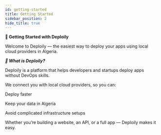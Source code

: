 ```yaml
---
id: getting-started
title: Getting Started
sidebar_position: 2
hide_title: true
---
```


**🚀 Getting Started with Deploily**

Welcome to Deploily — the easiest way to deploy your apps using local cloud providers in Algeria.


***🌟 What is Deploily?***

Deploily is a platform that helps developers and startups deploy apps without DevOps skills.

We connect you with local cloud providers, so you can:

Deploy faster

Keep your data in Algeria

Avoid complicated infrastructure setups

Whether you’re building a website, an API, or a full app — Deploily makes it easy.

